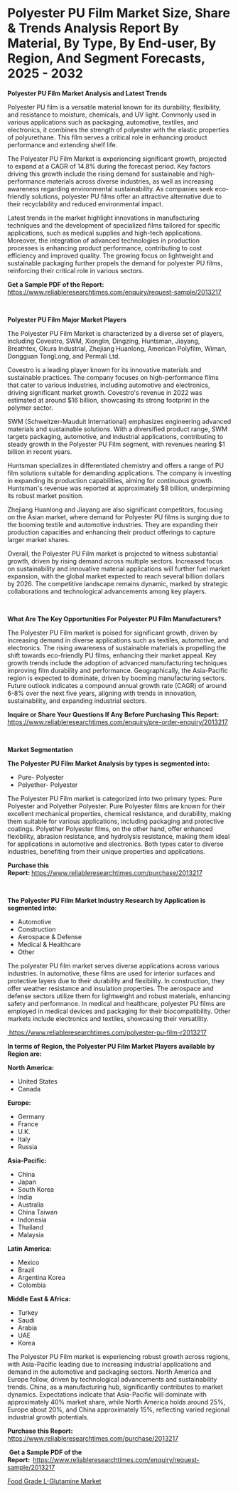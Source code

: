 <p><h1>Polyester PU Film Market Size, Share & Trends Analysis Report By Material, By Type, By End-user, By Region, And Segment Forecasts, 2025 - 2032</h1></p><p><strong>Polyester PU Film Market Analysis and Latest Trends</strong></p>
<p><p>Polyester PU film is a versatile material known for its durability, flexibility, and resistance to moisture, chemicals, and UV light. Commonly used in various applications such as packaging, automotive, textiles, and electronics, it combines the strength of polyester with the elastic properties of polyurethane. This film serves a critical role in enhancing product performance and extending shelf life.</p><p>The Polyester PU Film Market is experiencing significant growth, projected to expand at a CAGR of 14.8% during the forecast period. Key factors driving this growth include the rising demand for sustainable and high-performance materials across diverse industries, as well as increasing awareness regarding environmental sustainability. As companies seek eco-friendly solutions, polyester PU films offer an attractive alternative due to their recyclability and reduced environmental impact.</p><p>Latest trends in the market highlight innovations in manufacturing techniques and the development of specialized films tailored for specific applications, such as medical supplies and high-tech applications. Moreover, the integration of advanced technologies in production processes is enhancing product performance, contributing to cost efficiency and improved quality. The growing focus on lightweight and sustainable packaging further propels the demand for polyester PU films, reinforcing their critical role in various sectors.</p></p>
<p><strong>Get a Sample PDF of the Report:&nbsp;</strong> <a href="https://www.reliableresearchtimes.com/enquiry/request-sample/2013217?utm_campaign=2189&utm_medium=2&utm_source=Github&utm_content=ia&utm_term=05022025&utm_id=polyester-pu-film">https://www.reliableresearchtimes.com/enquiry/request-sample/2013217</a></p>
<p>&nbsp;</p>
<p><strong>Polyester PU Film Major Market Players</strong></p>
<p><p>The Polyester PU Film Market is characterized by a diverse set of players, including Covestro, SWM, Xionglin, Dingzing, Huntsman, Jiayang, Breathtex, Okura Industrial, Zhejiang Huanlong, American Polyfilm, Wiman, Dongguan TongLong, and Permali Ltd. </p><p>Covestro is a leading player known for its innovative materials and sustainable practices. The company focuses on high-performance films that cater to various industries, including automotive and electronics, driving significant market growth. Covestro's revenue in 2022 was estimated at around $16 billion, showcasing its strong footprint in the polymer sector.</p><p>SWM (Schweitzer-Mauduit International) emphasizes engineering advanced materials and sustainable solutions. With a diversified product range, SWM targets packaging, automotive, and industrial applications, contributing to steady growth in the Polyester PU Film segment, with revenues nearing $1 billion in recent years.</p><p>Huntsman specializes in differentiated chemistry and offers a range of PU film solutions suitable for demanding applications. The company is investing in expanding its production capabilities, aiming for continuous growth. Huntsman's revenue was reported at approximately $8 billion, underpinning its robust market position.</p><p>Zhejiang Huanlong and Jiayang are also significant competitors, focusing on the Asian market, where demand for Polyester PU films is surging due to the booming textile and automotive industries. They are expanding their production capacities and enhancing their product offerings to capture larger market shares.</p><p>Overall, the Polyester PU Film market is projected to witness substantial growth, driven by rising demand across multiple sectors. Increased focus on sustainability and innovative material applications will further fuel market expansion, with the global market expected to reach several billion dollars by 2026. The competitive landscape remains dynamic, marked by strategic collaborations and technological advancements among key players.</p></p>
<p>&nbsp;</p>
<p><strong>What Are The Key Opportunities For Polyester PU Film Manufacturers?</strong></p>
<p><p>The Polyester PU Film market is poised for significant growth, driven by increasing demand in diverse applications such as textiles, automotive, and electronics. The rising awareness of sustainable materials is propelling the shift towards eco-friendly PU films, enhancing their market appeal. Key growth trends include the adoption of advanced manufacturing techniques improving film durability and performance. Geographically, the Asia-Pacific region is expected to dominate, driven by booming manufacturing sectors. Future outlook indicates a compound annual growth rate (CAGR) of around 6-8% over the next five years, aligning with trends in innovation, sustainability, and expanding industrial sectors.</p></p>
<p><strong>Inquire or Share Your Questions If Any Before Purchasing This Report:</strong> <a href="https://www.reliableresearchtimes.com/enquiry/pre-order-enquiry/2013217?utm_campaign=2189&utm_medium=2&utm_source=Github&utm_content=ia&utm_term=05022025&utm_id=polyester-pu-film">https://www.reliableresearchtimes.com/enquiry/pre-order-enquiry/2013217</a></p>
<p>&nbsp;</p>
<p><strong>Market Segmentation</strong></p>
<p><strong>The Polyester PU Film Market Analysis by types is segmented into:</strong></p>
<p><ul><li>Pure- Polyester</li><li>Polyether- Polyester</li></ul></p>
<p><p>The Polyester PU Film market is categorized into two primary types: Pure Polyester and Polyether Polyester. Pure Polyester films are known for their excellent mechanical properties, chemical resistance, and durability, making them suitable for various applications, including packaging and protective coatings. Polyether Polyester films, on the other hand, offer enhanced flexibility, abrasion resistance, and hydrolysis resistance, making them ideal for applications in automotive and electronics. Both types cater to diverse industries, benefiting from their unique properties and applications.</p></p>
<p><strong>Purchase this Report:&nbsp;</strong><a href="https://www.reliableresearchtimes.com/purchase/2013217?utm_campaign=2189&utm_medium=2&utm_source=Github&utm_content=ia&utm_term=05022025&utm_id=polyester-pu-film">https://www.reliableresearchtimes.com/purchase/2013217</a></p>
<p>&nbsp;</p>
<p><strong>The Polyester PU Film Market Industry Research by Application is segmented into:</strong></p>
<p><ul><li>Automotive</li><li>Construction</li><li>Aerospace & Defense</li><li>Medical & Healthcare</li><li>Other</li></ul></p>
<p><p>The polyester PU film market serves diverse applications across various industries. In automotive, these films are used for interior surfaces and protective layers due to their durability and flexibility. In construction, they offer weather resistance and insulation properties. The aerospace and defense sectors utilize them for lightweight and robust materials, enhancing safety and performance. In medical and healthcare, polyester PU films are employed in medical devices and packaging for their biocompatibility. Other markets include electronics and textiles, showcasing their versatility.</p></p>
<p><a href="https://www.reliableresearchtimes.com/polyester-pu-film-r2013217?utm_campaign=2189&utm_medium=2&utm_source=Github&utm_content=ia&utm_term=05022025&utm_id=polyester-pu-film">&nbsp;https://www.reliableresearchtimes.com/polyester-pu-film-r2013217</a></p>
<p><strong>In terms of Region, the Polyester PU Film Market Players available by Region are:</strong></p>
<p>
    <p> <strong> North America: </strong>
        <ul>
            <li>United States</li>
            <li>Canada</li>
        </ul>
        </p> 
    <p> <strong> Europe: </strong>
        <ul>
            <li>Germany</li>
            <li>France</li>
            <li>U.K.</li>
            <li>Italy</li>
            <li>Russia</li>
        </ul>
        </p> 
    <p> <strong> Asia-Pacific: </strong>
        <ul>
            <li>China</li>
            <li>Japan</li>
            <li>South Korea</li>
            <li>India</li>
            <li>Australia</li>
            <li>China Taiwan</li>
            <li>Indonesia</li>
            <li>Thailand</li>
            <li>Malaysia</li>
        </ul>
        </p> 
    <p> <strong> Latin America: </strong>
        <ul>
            <li>Mexico</li>
            <li>Brazil</li>
            <li>Argentina Korea</li>
            <li>Colombia</li>
        </ul>
        </p> 
    <p> <strong> Middle East & Africa: </strong>
        <ul>
            <li>Turkey</li>
            <li>Saudi</li>
            <li>Arabia</li>
            <li>UAE</li>
            <li>Korea</li>
        </ul>
    </p>
    </p>
<p><p>The Polyester PU Film market is experiencing robust growth across regions, with Asia-Pacific leading due to increasing industrial applications and demand in the automotive and packaging sectors. North America and Europe follow, driven by technological advancements and sustainability trends. China, as a manufacturing hub, significantly contributes to market dynamics. Expectations indicate that Asia-Pacific will dominate with approximately 40% market share, while North America holds around 25%, Europe about 20%, and China approximately 15%, reflecting varied regional industrial growth potentials.</p></p>
<p><strong>Purchase this Report: </strong><a href="https://www.reliableresearchtimes.com/purchase/2013217?utm_campaign=2189&utm_medium=2&utm_source=Github&utm_content=ia&utm_term=05022025&utm_id=polyester-pu-film">https://www.reliableresearchtimes.com/purchase/2013217</a></p>
<p>&nbsp;<strong>Get a Sample PDF of the Report:&nbsp;&nbsp;</strong><a href="https://www.reliableresearchtimes.com/enquiry/request-sample/2013217?utm_campaign=2189&utm_medium=2&utm_source=Github&utm_content=ia&utm_term=05022025&utm_id=polyester-pu-film">https://www.reliableresearchtimes.com/enquiry/request-sample/2013217</a></p>
<p><strong></strong></p>
<p><p><a href="https://github.com/NargisHussain75/Market-Research-Report-List-1/blob/main/food-grade-l-glutamine-market.md?utm_campaign=2189&utm_medium=2&utm_source=Github&utm_content=ia&utm_term=05022025&utm_id=polyester-pu-film">Food Grade L-Glutamine Market</a></p></p>
